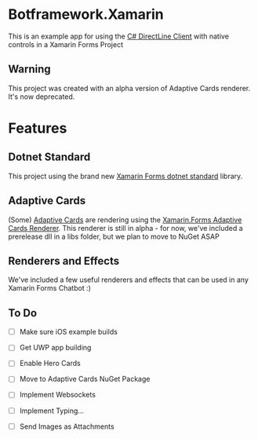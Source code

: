 # Botframework.Xamarin
This is an example app for using the [C# DirectLine Client](https://github.com/Microsoft/BotBuilder-Samples/tree/master/CSharp/core-DirectLine) with native controls in a Xamarin Forms Project

## Warning

This project was created with an alpha version of Adaptive Cards renderer. It's now deprecated.

# Features

## Dotnet Standard
This project using the brand new [Xamarin Forms dotnet standard](https://blog.xamarin.com/building-xamarin-forms-apps-net-standard/) library.

## Adaptive Cards
(Some) [Adaptive Cards](adaptivecards.io) are rendering using the [Xamarin.Forms Adaptive Cards Renderer](https://docs.microsoft.com/en-us/adaptive-cards/display/libraries/xamarinforms). This renderer is still in alpha - for now, we've included a prerelease dll in a libs folder, but we plan to move to NuGet ASAP

## Renderers and Effects
We've included a few useful renderers and effects that can be used in any Xamarin Forms Chatbot :)

## To Do
- [ ] Make sure iOS example builds
- [ ] Get UWP app building
- [ ] Enable Hero Cards
- [ ] Move to Adaptive Cards NuGet Package
- [ ] Implement Websockets
- [ ] Implement Typing... 
- [ ] Send Images as Attachments


